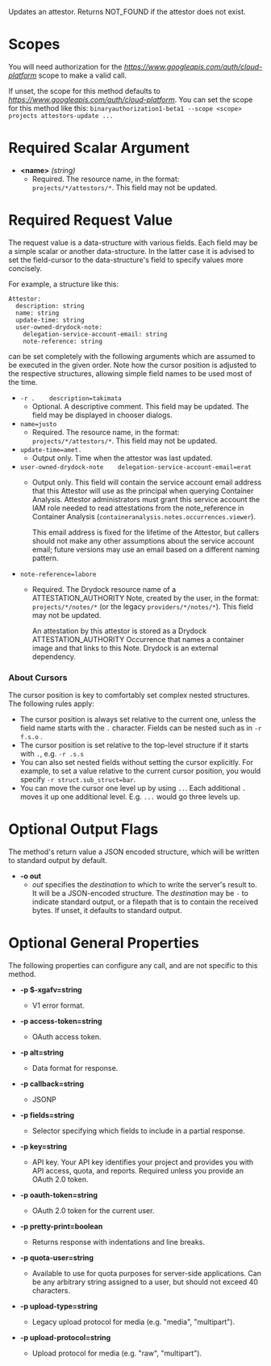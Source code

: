 Updates an attestor.
Returns NOT_FOUND if the attestor does not exist.
# Scopes

You will need authorization for the *https://www.googleapis.com/auth/cloud-platform* scope to make a valid call.

If unset, the scope for this method defaults to *https://www.googleapis.com/auth/cloud-platform*.
You can set the scope for this method like this: `binaryauthorization1-beta1 --scope <scope> projects attestors-update ...`
# Required Scalar Argument
* **&lt;name&gt;** *(string)*
    - Required. The resource name, in the format:
        `projects/*/attestors/*`. This field may not be updated.
# Required Request Value

The request value is a data-structure with various fields. Each field may be a simple scalar or another data-structure.
In the latter case it is advised to set the field-cursor to the data-structure's field to specify values more concisely.

For example, a structure like this:
```
Attestor:
  description: string
  name: string
  update-time: string
  user-owned-drydock-note:
    delegation-service-account-email: string
    note-reference: string

```

can be set completely with the following arguments which are assumed to be executed in the given order. Note how the cursor position is adjusted to the respective structures, allowing simple field names to be used most of the time.

* `-r .    description=takimata`
    - Optional. A descriptive comment.  This field may be updated.
        The field may be displayed in chooser dialogs.
* `name=justo`
    - Required. The resource name, in the format:
        `projects/*/attestors/*`. This field may not be updated.
* `update-time=amet.`
    - Output only. Time when the attestor was last updated.
* `user-owned-drydock-note    delegation-service-account-email=erat`
    - Output only. This field will contain the service account email address
        that this Attestor will use as the principal when querying Container
        Analysis. Attestor administrators must grant this service account the
        IAM role needed to read attestations from the note_reference in
        Container Analysis (`containeranalysis.notes.occurrences.viewer`).
        
        This email address is fixed for the lifetime of the Attestor, but callers
        should not make any other assumptions about the service account email;
        future versions may use an email based on a different naming pattern.
* `note-reference=labore`
    - Required. The Drydock resource name of a ATTESTATION_AUTHORITY Note,
        created by the user, in the format: `projects/*/notes/*` (or the legacy
        `providers/*/notes/*`). This field may not be updated.
        
        An attestation by this attestor is stored as a Drydock
        ATTESTATION_AUTHORITY Occurrence that names a container image and that
        links to this Note. Drydock is an external dependency.



### About Cursors

The cursor position is key to comfortably set complex nested structures. The following rules apply:

* The cursor position is always set relative to the current one, unless the field name starts with the `.` character. Fields can be nested such as in `-r f.s.o` .
* The cursor position is set relative to the top-level structure if it starts with `.`, e.g. `-r .s.s`
* You can also set nested fields without setting the cursor explicitly. For example, to set a value relative to the current cursor position, you would specify `-r struct.sub_struct=bar`.
* You can move the cursor one level up by using `..`. Each additional `.` moves it up one additional level. E.g. `...` would go three levels up.


# Optional Output Flags

The method's return value a JSON encoded structure, which will be written to standard output by default.

* **-o out**
    - *out* specifies the *destination* to which to write the server's result to.
      It will be a JSON-encoded structure.
      The *destination* may be `-` to indicate standard output, or a filepath that is to contain the received bytes.
      If unset, it defaults to standard output.
# Optional General Properties

The following properties can configure any call, and are not specific to this method.

* **-p $-xgafv=string**
    - V1 error format.

* **-p access-token=string**
    - OAuth access token.

* **-p alt=string**
    - Data format for response.

* **-p callback=string**
    - JSONP

* **-p fields=string**
    - Selector specifying which fields to include in a partial response.

* **-p key=string**
    - API key. Your API key identifies your project and provides you with API access, quota, and reports. Required unless you provide an OAuth 2.0 token.

* **-p oauth-token=string**
    - OAuth 2.0 token for the current user.

* **-p pretty-print=boolean**
    - Returns response with indentations and line breaks.

* **-p quota-user=string**
    - Available to use for quota purposes for server-side applications. Can be any arbitrary string assigned to a user, but should not exceed 40 characters.

* **-p upload-type=string**
    - Legacy upload protocol for media (e.g. &#34;media&#34;, &#34;multipart&#34;).

* **-p upload-protocol=string**
    - Upload protocol for media (e.g. &#34;raw&#34;, &#34;multipart&#34;).
